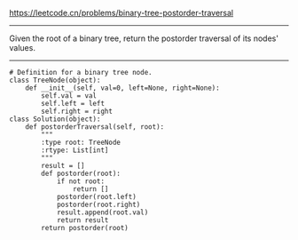 https://leetcode.cn/problems/binary-tree-postorder-traversal
***
Given the root of a binary tree, return the postorder traversal of its nodes' values.
***
```
# Definition for a binary tree node.
class TreeNode(object):
    def __init__(self, val=0, left=None, right=None):
        self.val = val
        self.left = left
        self.right = right
class Solution(object):
    def postorderTraversal(self, root):
        """
        :type root: TreeNode
        :rtype: List[int]
        """
        result = []
        def postorder(root):
            if not root:
                return []
            postorder(root.left)
            postorder(root.right)
            result.append(root.val)
            return result
        return postorder(root)
        
